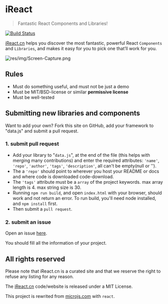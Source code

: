 # iReact

> Fantastic React Components and Libraries!

[![Build Status](https://travis-ci.org/hustcc/iReact.svg?branch=gh-pages)](https://travis-ci.org/hustcc/iReact)

[iReact.cn](http://iReact.cn/) helps you discover the most fantastic, powerful React `Components` and `Libraries`,
and makes it easy for you to pick one that’ll work for you. 

![res/img/Screen-Capture.png](https://raw.githubusercontent.com/hustcc/iReact/gh-pages/res/img/Screen-Capture.png)

## Rules

  * Must do something useful, and must not be just a demo
  * Must be MIT/BSD-license or similar **permissive license**
  * Must be well-tested


## Submitting new libraries and components

Want to add your own? Fork this site on GitHub, add your framework to "data.js" and submit a pull request.

### **1. submit pull request**

  * Add your library to "`data.js`", at the end of the file (this helps with merging many contributions) and enter the required attributes: `'name'`, `'repo'`, `'author'`, `'tags'`, `'description'`, all can't be empty(null or '').
  * The a `'repo'` should point to wherever you host your README or docs and where code is downloaded code-download.
  * The `'tags'` attribute must be a `array` of the project keywords. max array length is 4. max string size is 30.
  * Running `npm run build`, and open `index.html` with your browser, should work and not return an error. To run build, you'll need node installed, and `npm install` first.
  * Then submit a `pull request`.

### **2. submit an issue**

Open an issue [here](https://github.com/hustcc/iReact/issues/new).

You should fill all the information of your project.


## All rights reserved

Please note that iReact.cn is a curated site and that we reserve the right to refuse any listing for any reason.

The [iReact.cn](http://iReact.cn) code/website is released under a MIT License.

This project is rewrited from [microjs.com](https://github.com/madrobby/microjs.com) with `react`.